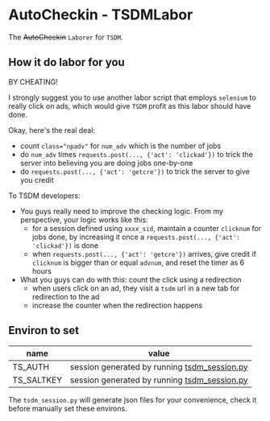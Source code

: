 # AutoCheckin - TSDMLabor

The <del>AutoCheckin</del> `Laborer` for `TSDM`. 

## How it do labor for you 

BY CHEATING!  

I strongly suggest you to use another labor script that employs `selenium` to really click on ads, which would give `TSDM` profit as this labor should have done.

Okay, here's the real deal:  
+ count `class="npadv"` for `num_adv` which is the number of jobs
+ do `num_adv` times `requests.post(..., {'act': 'clickad'})` to trick the server into believing you are doing jobs one-by-one
+ do `requests.post(..., {'act': 'getcre'})` to trick the server to give you credit

To TSDM developers:   
+ You guys really need to improve the checking logic. From my perspective, your logic works like this:
    + for a session defined using `xxxx_sid`, maintain a counter `clicknum` for jobs done, by increasing it once a `requests.post(..., {'act': 'clickad'})` is done
    + when `requests.post(..., {'act': 'getcre'})` arrives, give credit if `clicknum` is bigger than or equal `advnum`, and reset the timer as 6 hours
+ What you guys can do with this: count the click using a redirection
    + when users click on an ad, they visit a `tsdm` url in a new tab for redirection to the ad
    + increase the counter when the redirection happens

## Environ to set

|name|value|
|-|-|
|TS_AUTH|session generated by running [tsdm_session.py](../utility/TSDM/tsdm_session.py) |
|TS_SALTKEY|session generated by running [tsdm_session.py](../utility/TSDM/tsdm_session.py) |

The `tsdm_session.py` will generate json files for your convenience, check it before manually set these environs.

